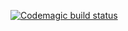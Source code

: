 [![Codemagic build status](https://api.codemagic.io/apps/62bd65ed227b816740e622a6/62bd65ed227b816740e622a5/status_badge.svg)](https://codemagic.io/apps/62bd65ed227b816740e622a6/62bd65ed227b816740e622a5/latest_build)
